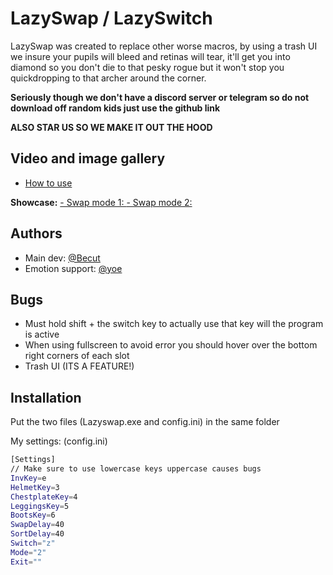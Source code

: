 
# LazySwap / LazySwitch

LazySwap was created to replace other worse macros, by using a trash UI we insure your pupils will bleed and retinas will tear, it'll get you into diamond so you don't die to that pesky rogue but it won't stop you quickdropping to that archer around the corner.

**Seriously though we don't have a discord server or telegram so do not download off random kids just use the github link**

**ALSO STAR US SO WE MAKE IT OUT THE HOOD**
## Video and image gallery

- [How to use](https://www.youtube.com/watch?v=ses4bXWr4oA)

**Showcase:**
[- Swap mode 1: ](https://github.com/TheLazyTools/LazySwitch/assets/134757038/2133d286-beef-4278-add7-a68c7ad29b65)
[- Swap mode 2: ](https://github.com/TheLazyTools/LazySwitch/assets/134757038/2027b6b5-985d-4bef-85d5-ea9bafe48a5d)
## Authors

- Main dev: [@Becut](https://namemc.com/becut)
- Emotion support: [@yoe](https://namemc.com/yoe)


## Bugs

- Must hold shift + the switch key to actually use that key will the program is active
- When using fullscreen to avoid error you should hover over the bottom right corners of each slot
- Trash UI (ITS A FEATURE!)

## Installation

Put the two files (Lazyswap.exe and config.ini) in the same folder

My settings: (config.ini)
```bash
[Settings]
// Make sure to use lowercase keys uppercase causes bugs
InvKey=e
HelmetKey=3
ChestplateKey=4
LeggingsKey=5
BootsKey=6
SwapDelay=40
SortDelay=40
Switch="z"
Mode="2"
Exit=""
```
    
